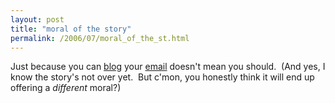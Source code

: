 ```yaml
---
layout: post
title: "moral of the story"
permalink: /2006/07/moral_of_the_st.html
---
```


Just because you can [blog](http://amandaunboomed.blogspot.com/2006/07/for-record.html) your [email](http://www.calacanis.com/2006/07/05/advice-and-an-offer-for-amanda-congdon/) doesn't mean you should.  (And yes, I know the story's not over yet.  But c'mon, you honestly think it will end up offering a _different_ moral?)